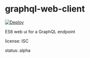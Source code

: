 graphql-web-client
==================

[![Deploy](https://www.herokucdn.com/deploy/button.png)](https://heroku.com/deploy)

ES6 web ui for a GraphQL endpoint

license: ISC

status: alpha
